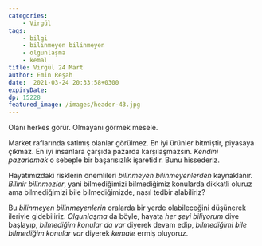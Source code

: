 ```yaml
---
categories: 
    - Virgül
tags: 
    - bilgi
    - bilinmeyen bilinmeyen
    - olgunlaşma
    - kemal
title: Virgül 24 Mart
author: Emin Reşah
date:  2021-03-24 20:33:58+0300
expiryDate:
dp: 15228
featured_image: /images/header-43.jpg
---
```


Olanı herkes görür. Olmayanı görmek mesele. 

Market raflarında satlmış olanlar görülmez. En iyi ürünler bitmiştir, piyasaya
çıkmaz. En iyi insanlara çarşıda pazarda karşılaşmazsın. *Kendini pazarlamak* o
sebeple bir başarısızlık işaretidir. Bunu hissederiz. 

Hayatımızdaki risklerin önemlileri *bilinmeyen bilinmeyenlerden* kaynaklanır.
*Bilinir bilinmezler*, yani bilmediğimizi bilmediğimiz konularda dikkatli
oluruz ama bilmediğimizi bile bilmediğimizde, nasıl tedbir alabiliriz? 

Bu *bilinmeyen bilinmeyenlerin* oralarda bir yerde olabileceğini düşünerek
ileriyle gidebiliriz. *Olgunlaşma* da böyle, hayata *her şeyi biliyorum* diye
başlayıp, *bilmediğim konular da var* diyerek devam edip, *bilmediğimi bile
bilmediğim konular var* diyerek *kemale* ermiş oluyoruz. 


